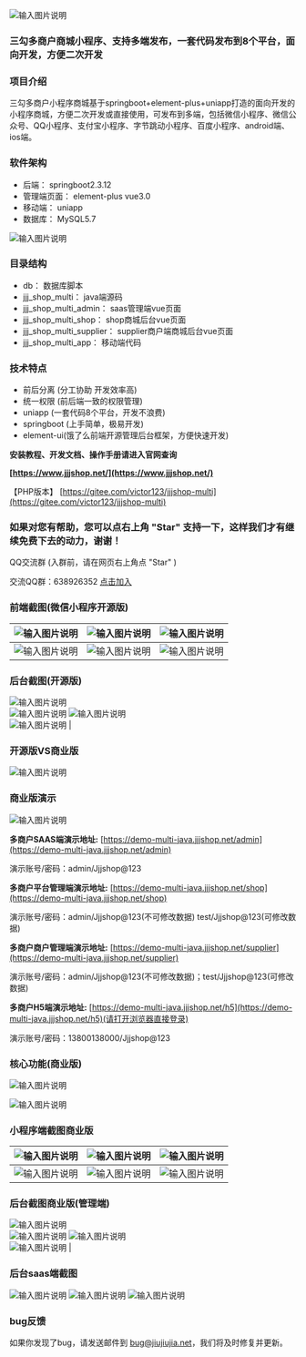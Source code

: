 ![输入图片说明](https://www.jjjshop.net/gitee/all/jmtop01.png)
### 三勾多商户商城小程序、支持多端发布，一套代码发布到8个平台，面向开发，方便二次开发


### 项目介绍


三勾多商户小程序商城基于springboot+element-plus+uniapp打造的面向开发的小程序商城，方便二次开发或直接使用，可发布到多端，包括微信小程序、微信公众号、QQ小程序、支付宝小程序、字节跳动小程序、百度小程序、android端、ios端。


### 软件架构

- 后端：  springboot2.3.12
- 管理端页面：  element-plus vue3.0
- 移动端：  uniapp
- 数据库：  MySQL5.7

![输入图片说明](https://www.jjjshop.net/gitee/multi-java/jjjshop.png)
### 目录结构

- db：  数据库脚本
- jjj_shop_multi：  java端源码
- jjj_shop_multi_admin：  saas管理端vue页面
- jjj_shop_multi_shop：  shop商城后台vue页面
- jjj_shop_multi_supplier：  supplier商户端商城后台vue页面
- jjj_shop_multi_app：  移动端代码

### 技术特点
- 前后分离 (分工协助 开发效率高)
- 统一权限 (前后端一致的权限管理)
- uniapp (一套代码8个平台，开发不浪费)
- springboot (上手简单，极易开发)
- element-ui(饿了么前端开源管理后台框架，方便快速开发)

**安装教程、开发文档、操作手册请进入官网查询** 

  **[https://www.jjjshop.net/](https://www.jjjshop.net/)** 

【PHP版本】 [https://gitee.com/victor123/jjjshop-multi](https://gitee.com/victor123/jjjshop-multi)

 ### 如果对您有帮助，您可以点右上角 "Star" 支持一下，这样我们才有继续免费下去的动力，谢谢！
QQ交流群 (入群前，请在网页右上角点 "Star" )

交流QQ群：638926352  [点击加入](https://qm.qq.com/cgi-bin/qm/qr?k=qsJON0WddOXsEOov8zkLI4rTyEX_VDXA&jump_from=webapi)

### 前端截图(微信小程序开源版)
| ![输入图片说明](https://www.jjjshop.net/gitee/all/mky01.png)  | ![输入图片说明](https://www.jjjshop.net/gitee/all/mky02.png)  |![输入图片说明](https://www.jjjshop.net/gitee/all/mky03.png)  |
|---|---|---|
| ![输入图片说明](https://www.jjjshop.net/gitee/all/mky04.png)  | ![输入图片说明](https://www.jjjshop.net/gitee/all/mky05.png)  |![输入图片说明](https://www.jjjshop.net/gitee/all/mky06.png)  |

### 后台截图(开源版)
![输入图片说明](https://www.jjjshop.net/gitee/all/jmkyht01.png)  
![输入图片说明](https://www.jjjshop.net/gitee/all/jmkyht02.png) 
![输入图片说明](https://www.jjjshop.net/gitee/all/jmkyht03.png)  
![输入图片说明](https://www.jjjshop.net/gitee/all/jmkyht04.png) |

### 开源版VS商业版
![输入图片说明](https://www.jjjshop.net/gitee/all/jmtop2.png)

### 商业版演示
![输入图片说明](https://www.jjjshop.net/gitee/all/jmtop3.png)

**多商户SAAS端演示地址:**  [https://demo-multi-java.jjjshop.net/admin](https://demo-multi-java.jjjshop.net/admin)

演示账号/密码：admin/Jjjshop@123

 **多商户平台管理端演示地址:**  [https://demo-multi-java.jjjshop.net/shop](https://demo-multi-java.jjjshop.net/shop)

演示账号/密码：admin/Jjjshop@123(不可修改数据) test/Jjjshop@123(可修改数据)

 **多商户商户管理端演示地址:**  [https://demo-multi-java.jjjshop.net/supplier](https://demo-multi-java.jjjshop.net/supplier)

演示账号/密码：admin/Jjjshop@123(不可修改数据)；test/Jjjshop@123(可修改数据)
 
**多商户H5端演示地址:**  [https://demo-multi-java.jjjshop.net/h5](https://demo-multi-java.jjjshop.net/h5)(请打开浏览器直接登录)

演示账号/密码：13800138000/Jjjshop@123

### 核心功能(商业版)
![输入图片说明](https://www.jjjshop.net/gitee/all/jmtop4.png)

![输入图片说明](https://www.jjjshop.net/gitee/all/jmtop5.png)

### 小程序端截图商业版
| ![输入图片说明](https://www.jjjshop.net/gitee/all/mqt01.jpg)  | ![输入图片说明](https://www.jjjshop.net/gitee/all/mqt02.jpg)  |![输入图片说明](https://www.jjjshop.net/gitee/all/mqt03.jpg)  |
|---|---|---|
| ![输入图片说明](https://www.jjjshop.net/gitee/all/mqt04.jpg)  | ![输入图片说明](https://www.jjjshop.net/gitee/all/mqt05.jpg)  |![输入图片说明](https://www.jjjshop.net/gitee/all/mqt06.jpg)  |

### 后台截图商业版(管理端)
![输入图片说明](https://www.jjjshop.net/gitee/all/mht01.jpg)  
![输入图片说明](https://www.jjjshop.net/gitee/all/mht02.jpg) 
![输入图片说明](https://www.jjjshop.net/gitee/all/mht03.jpg)  
![输入图片说明](https://www.jjjshop.net/gitee/all/mht04.jpg) |

### 后台saas端截图 

![输入图片说明](https://images.gitee.com/uploads/images/2021/0702/105948_bb66da18_1699189.png "saas-1.png")
![输入图片说明](https://images.gitee.com/uploads/images/2021/0702/105956_ee6d1d73_1699189.png "saas-2.png")
![输入图片说明](https://images.gitee.com/uploads/images/2021/0702/110007_3f3b08c6_1699189.png "saas-3.png")



 ### bug反馈

如果你发现了bug，请发送邮件到 bug@jiujiujia.net，我们将及时修复并更新。 

 
 
 
